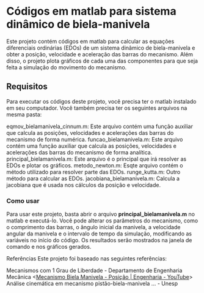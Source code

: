 # Códigos em matlab para sistema dinâmico de biela-manivela #

Este projeto contém códigos em matlab para calcular as equações diferenciais ordinárias (EDOs) de um sistema dinâmico de biela-manivela e obter a posição, velocidade e aceleração das barras do mecanismo. Além disso, o projeto plota gráficos de cada uma das componentes para que seja feita a simulação do movimento do mecanismo.

## Requisitos ##
Para executar os códigos deste projeto, você precisa ter o matlab instalado em seu computador. Você também precisa ter os seguintes arquivos na mesma pasta:

eqmov_bielamanivela_cinnum.m: Este arquivo contém uma função auxiliar que calcula as posições, velocidades e acelerações das barras do mecanismo de forma numérica.
funcao_bielamanivela.m: Este arquivo contém uma função auxiliar que calcula as posições, velocidades e acelerações das barras do mecanismo de forma analítica.
principal_bielamanivela.m: Este arquivo é o principal que irá resolver as EDOs e plotar os gráficos.
metodo_newton.m: Esqte arquivo contém o método utilizado para resolver parte das EDOs.
runge_kutta.m: Outro método para calcular as EDOs.
jacobiana_bielamanivela.m: Calcula a jacobiana que é usada nos cálculos da posição e velocidade.


### Como usar ###
Para usar este projeto, basta abrir o arquivo **principal_bielamanivela.m** no matlab e executá-lo. Você pode alterar os parâmetros do mecanismo, como o comprimento das barras, o ângulo inicial da manivela, a velocidade angular da manivela e o intervalo de tempo da simulação, modificando as variáveis no início do código. Os resultados serão mostrados na janela de comando e nos gráficos gerados.

Referências
Este projeto foi baseado nas seguintes referências:

Mecanismos com 1 Grau de Liberdade - Departamento de Engenharia Mecânica
<[Mecanismo Biela Manivela - Posição | Engenharia - YouTube](https://www.youtube.com/watch?v=BeseyBNOAj0)>
Análise cinemática em mecanismo pistão-biela-manivela … - Unesp
